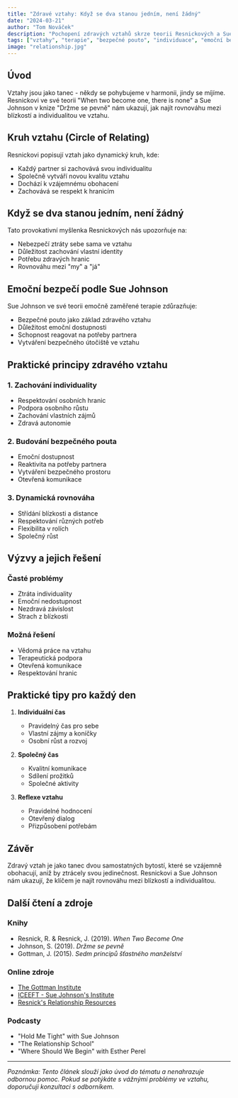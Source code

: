 ```yaml
---
title: "Zdravé vztahy: Když se dva stanou jedním, není žádný"
date: "2024-03-21"
author: "Tom Nováček"
description: "Pochopení zdravých vztahů skrze teorii Resnickových a Sue Johnson. Jak vytvářet bezpečné pouto a udržovat zdravou individualitu ve vztahu."
tags: ["vztahy", "terapie", "bezpečné pouto", "individuace", "emoční bezpečí"]
image: "relationship.jpg"
---
```


## Úvod

Vztahy jsou jako tanec - někdy se pohybujeme v harmonii, jindy se míjíme. Resnickovi ve své teorii "When two become one, there is none" a Sue Johnson v knize "Držme se pevně" nám ukazují, jak najít rovnováhu mezi blízkostí a individualitou ve vztahu.

## Kruh vztahu (Circle of Relating)

Resnickovi popisují vztah jako dynamický kruh, kde:
- Každý partner si zachovává svou individualitu
- Společně vytváří novou kvalitu vztahu
- Dochází k vzájemnému obohacení
- Zachovává se respekt k hranicím

## Když se dva stanou jedním, není žádný

Tato provokativní myšlenka Resnickových nás upozorňuje na:
- Nebezpečí ztráty sebe sama ve vztahu
- Důležitost zachování vlastní identity
- Potřebu zdravých hranic
- Rovnováhu mezi "my" a "já"

## Emoční bezpečí podle Sue Johnson

Sue Johnson ve své teorii emočně zaměřené terapie zdůrazňuje:
- Bezpečné pouto jako základ zdravého vztahu
- Důležitost emoční dostupnosti
- Schopnost reagovat na potřeby partnera
- Vytváření bezpečného útočiště ve vztahu

## Praktické principy zdravého vztahu

### 1. Zachování individuality
- Respektování osobních hranic
- Podpora osobního růstu
- Zachování vlastních zájmů
- Zdravá autonomie

### 2. Budování bezpečného pouta
- Emoční dostupnost
- Reaktivita na potřeby partnera
- Vytváření bezpečného prostoru
- Otevřená komunikace

### 3. Dynamická rovnováha
- Střídání blízkosti a distance
- Respektování různých potřeb
- Flexibilita v rolích
- Společný růst

## Výzvy a jejich řešení

### Časté problémy
- Ztráta individuality
- Emoční nedostupnost
- Nezdravá závislost
- Strach z blízkosti

### Možná řešení
- Vědomá práce na vztahu
- Terapeutická podpora
- Otevřená komunikace
- Respektování hranic

## Praktické tipy pro každý den

1. **Individuální čas**
   - Pravidelný čas pro sebe
   - Vlastní zájmy a koníčky
   - Osobní růst a rozvoj

2. **Společný čas**
   - Kvalitní komunikace
   - Sdílení prožitků
   - Společné aktivity

3. **Reflexe vztahu**
   - Pravidelné hodnocení
   - Otevřený dialog
   - Přizpůsobení potřebám

## Závěr

Zdravý vztah je jako tanec dvou samostatných bytostí, které se vzájemně obohacují, aniž by ztrácely svou jedinečnost. Resnickovi a Sue Johnson nám ukazují, že klíčem je najít rovnováhu mezi blízkostí a individualitou.

## Další čtení a zdroje

### Knihy
- Resnick, R. & Resnick, J. (2019). *When Two Become One*
- Johnson, S. (2019). *Držme se pevně*
- Gottman, J. (2015). *Sedm principů šťastného manželství*

### Online zdroje
- [The Gottman Institute](https://www.gottman.com/)
- [ICEEFT - Sue Johnson's Institute](https://iceeft.com/)
- [Resnick's Relationship Resources](https://www.resnicks.com/)

### Podcasty
- "Hold Me Tight" with Sue Johnson
- "The Relationship School"
- "Where Should We Begin" with Esther Perel

---

*Poznámka: Tento článek slouží jako úvod do tématu a nenahrazuje odbornou pomoc. Pokud se potýkáte s vážnými problémy ve vztahu, doporučuji konzultaci s odborníkem.* 